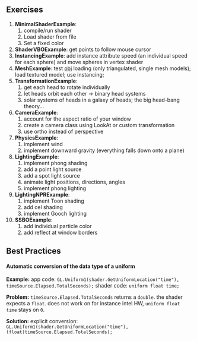 ## Exercises
1. **MinimalShaderExample**: 
	1. compile/run shader
	1. Load shader from file
	1. Set a fixed color
1. **ShaderVBOExample**: get points to follow mouse cursor
1. **InstancingExample**: add instance attribute speed (an individual speed for each sphere) and move spheres in vertex shader
1. **MeshExample**: test [obj](http://www.scratchapixel.com/old/lessons/3d-advanced-lessons/obj-file-format/obj-file-format/) loading (only triangulated, single mesh models); load textured model; use instancing; 
1. **TransformationExample**: 
    1. get each head to rotate individually
    1. let heads orbit each other -> binary head systems
    1. solar systems of heads in a galaxy of heads; the big head-bang theory...
1. **CameraExample**: 
    1. account for the aspect ratio of your window
    1. create a camera class using LookAt or custom transformation
    1. use ortho instead of perspective
1. **PhysicsExample**:
    1. implement wind
    1. implement downward gravity (everything falls down onto a plane)
1. **LightingExample**:
    1. implement phong shading
    1. add a point light source
    1. add a spot light source
    1. animate light positions, directions, angles
    1. implement phong lighting
1. **LightingNPRExample**:
    1. implement Toon shading
    1. add cel shading
    1. implement Gooch lighting
1. **SSBOExample**:
	1. add individual particle color
	1. add reflect at window borders


## Best Practices
#### Automatic conversion of the data type of a uniform
**Example:**
app code: `GL.Uniform1(shader.GetUniformLocation("time"), timeSource.Elapsed.TotalSeconds);`
shader code: `uniform float time;`

**Problem:** `timeSource.Elapsed.TotalSeconds` returns a `double`. the shader expects a `float`. 
does not work on for instance intel HW, `uniform float time` stays on `0`.

**Solution:** explicit conversion: `GL.Uniform1(shader.GetUniformLocation("time"), (float)timeSource.Elapsed.TotalSeconds);`
